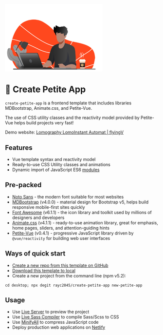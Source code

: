<img src="https://raw.githubusercontent.com/rayc2045/create-petite-app/main/intro/images/programming.svg" width="320" />

# 🤘 Create Petite App

`create-petite-app` is a frontend template that includes libraries MDBootstrap, Animate.css, and Petite-Vue.

The use of CSS utility classes and the reactivity model provided by Petite-Vue helps build projects very fast!

Demo website: [Lomography LomoInstant Automat | flyingV](https://flyingv-demo.netlify.app/)

## Features

- Vue template syntax and reactivity model
- Ready-to-use CSS Utility classes and animations
- Dynamic import of JavaScript ES6 [modules](https://github.com/mdn/js-examples/tree/master/module-examples)

## Pre-packed

- [Noto Sans](https://fonts.google.com/noto/specimen/Noto+Sans) - the modern font suitable for most websites
- [MDBootstrap](https://mdbootstrap.com/) (v4.0.0) - material design for Bootstrap v5, helps build responsive mobile-first sites quickly
- [Font Awesome](https://fontawesome.com/) (v6.1.1) - the icon library and toolkit used by millions of designers and developers
- [Animate.css](https://animate.style/) (v4.1.1) - ready-to-use animation library, great for emphasis, home pages, sliders, and attention-guiding hints
- [Petite-Vue](https://github.com/vuejs/petite-vue) (v0.4.1) - progressive JavaScript library driven by `@vue/reactivity` for building web user interfaces

## Ways of quick start

- [Create a new repo from this template on GitHub](https://github.com/rayc2045/create-petite-app/)
- [Download this template to local](https://github.com/rayc2045/create-petite-app/archive/refs/heads/main.zip)
- Create a new project from the command line (npm v5.2):

```
cd desktop; npx degit rayc2045/create-petite-app new-petite-app
```

## Usage

- Use [Live Server](https://marketplace.visualstudio.com/items?itemName=ritwickdey.LiveServer) to preview the project
- Use [Live Sass Compiler](https://marketplace.visualstudio.com/items?itemName=ritwickdey.live-sass) to compile Sass/Scss to CSS
- Use [MinifyAll](https://marketplace.visualstudio.com/items?itemName=josee9988.minifyall) to compress JavaScript code
- Deploy production web applications on [Netlify](https://app.netlify.com/start)